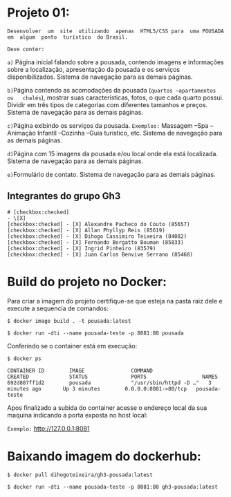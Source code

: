 # Projeto  01:  
`Desenvolver  um  site  utilizando  apenas  HTML5/CSS para  uma POUSADA em  algum  ponto  turístico  do Brasil.`

`Deve conter:`

`a)` Página inicial falando sobre a pousada, contendo imagens e informações sobre a localização, apresentação da pousada e os serviços disponibilizados. Sistema de navegação para as demais páginas.

`b)`Página contendo   as   acomodações   da   pousada   (`quartos –apartamentos   ou   chalés`),   mostrar   suas características, fotos, o que cada quarto possui. Dividir em três tipos de categorias com diferentes tamanhos e preços. Sistema de navegação para as demais páginas.

`c)`Página exibindo os serviços da pousada. `Exemplos:` Massagem –Spa –Animação Infantil –Cozinha –Guia turístico, etc.  Sistema de navegação para as demais páginas.

`d)`Página com 15 imagens da pousada e/ou local onde ela está localizada. Sistema de navegação para as demais páginas.

`e)`Formulário de contato. Sistema de navegação para as demais páginas.

## Integrantes do grupo Gh3

```
# [checkbox:checked]
- \[X]
[checkbox:checked] - [X] Alexandre Pacheco do Couto (85657)
[checkbox:checked] - [X] Allan Phyllyp Reis (85619)
[checkbox:checked] - [X] Dihogo Cassimiro Teixeira (84082)
[checkbox:checked] - [X] Fernando Borgatto Bouman (85833)
[checkbox:checked] - [X] Ingrid Pinheiro (83579)
[checkbox:checked] - [X] Juan Carlos Benvive Serrano (85468)
```

# Build do projeto no Docker:

Para criar a imagem do projeto certifique-se que esteja na pasta raiz dele e execute a sequencia de comandos: 

```
$ docker image build . -t pousada:latest

$ docker run -dti --name pousada-teste -p 8081:80 pousada
```
Conferindo se o container está em execução:

```
$ docker ps

CONTAINER ID        IMAGE               COMMAND                  CREATED             STATUS              PORTS                  NAMES
692d807ff1d2        pousada             "/usr/sbin/httpd -D …"   3 minutes ago       Up 3 minutes        0.0.0.0:8081->80/tcp   pousada-teste

```

Apos finalizado a subida do container acesse o endereço local da sua maquina indicando a porta exposta no host local:

`Exemplo:` http://127.0.0.1:8081

# Baixando imagem do dockerhub:

```
$ docker pull dihogoteixeira/gh3-pousada:latest

$ docker run -dti --name pousada-teste -p 8081:80 gh3-pousada:latest
```
